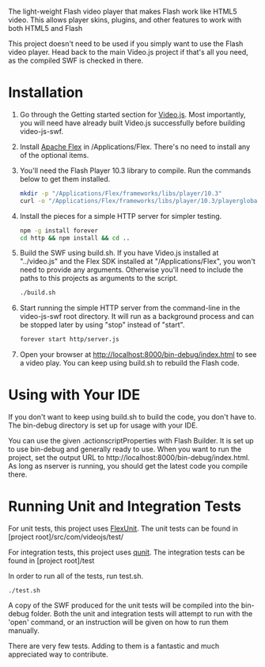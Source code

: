The light-weight Flash video player that makes Flash work like HTML5 video. This allows player skins, plugins, and other features to work with both HTML5 and Flash

This project doesn't need to be used if you simply want to use the Flash video player.  Head back to the main Video.js project if that's all you need, as the compiled SWF is checked in there.

Installation
============

1. Go through the Getting started section for [Video.js](https://github.com/videojs/video.js/blob/master/CONTRIBUTING.md).  Most importantly, you will need have already built Video.js successfully before building video-js-swf.

2. Install [Apache Flex](http://flex.apache.org/installer.html) in /Applications/Flex. There's no need to install any of the optional items.

3. You'll need the Flash Player 10.3 library to compile.  Run the commands below to get them installed.

    ```bash
    mkdir -p "/Applications/Flex/frameworks/libs/player/10.3"
    curl -o "/Applications/Flex/frameworks/libs/player/10.3/playerglobal.swc" "http://fpdownload.macromedia.com/get/flashplayer/updaters/10/playerglobal10_3.swc"
   ```

4. Install the pieces for a simple HTTP server for simpler testing.

    ```bash
    npm -g install forever
    cd http && npm install && cd ..
    ```
    
5. Build the SWF using build.sh. If you have Video.js installed at "../video.js" and the Flex SDK installed at "/Applications/Flex", you won't need to provide any arguments.  Otherwise you'll need to include the paths to this projects as arguments to the script.

    ```bash
    ./build.sh
    ```

7. Start running the simple HTTP server from the command-line in the video-js-swf root directory.  It will run as a background process and can be stopped later by using "stop" instead of "start".

    ```bash
    forever start http/server.js 
    ```
    
8. Open your browser at [http://localhost:8000/bin-debug/index.html](http://localhost:8000/bin-debug/index.html) to see a video play.  You can keep using build.sh to rebuild the Flash code.

Using with Your IDE
============

If you don't want to keep using build.sh to build the code, you don't have to.  The bin-debug directory is set up for usage with your IDE.

You can use the given .actionscriptProperties with Flash Builder.  It is set up to use bin-debug and generally ready to use.  When you want to run the project, set the output URL to http://localhost:8000/bin-debug/index.html.  As long as nserver is running, you should get the latest code you compile there.

Running Unit and Integration Tests
===========

For unit tests, this project uses [FlexUnit](http://flexunit.org/). The unit tests can be found in [project root]/src/com/videojs/test/

For integration tests, this project uses [qunit](http://qunitjs.com/). The integration tests can be found in [project root]/test

In order to run all of the tests, run test.sh.

    ./test.sh

A copy of the SWF produced for the unit tests will be compiled into the bin-debug folder.  Both the unit and integration tests will attempt to run with the 'open' command, or an instruction will be given on how to run them manually.

There are very few tests.  Adding to them is a fantastic and much appreciated way to contribute.
